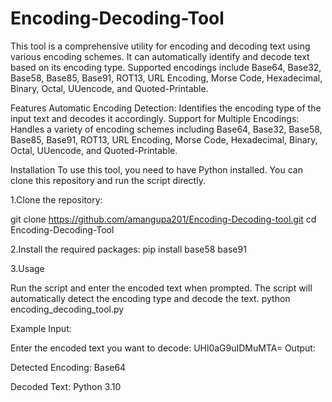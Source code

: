# Encoding-Decoding-Tool
This tool is a comprehensive utility for encoding and decoding text using various encoding schemes. It can automatically identify and decode text based on its encoding type. Supported encodings include Base64, Base32, Base58, Base85, Base91, ROT13, URL Encoding, Morse Code, Hexadecimal, Binary, Octal, UUencode, and Quoted-Printable.

Features
Automatic Encoding Detection: Identifies the encoding type of the input text and decodes it accordingly.
Support for Multiple Encodings: Handles a variety of encoding schemes including Base64, Base32, Base58, Base85, Base91, ROT13, URL Encoding, Morse Code, Hexadecimal, Binary, Octal, UUencode, and Quoted-Printable.

Installation
To use this tool, you need to have Python installed. You can clone this repository and run the script directly.

1.Clone the repository:

git clone https://github.com/amangupa201/Encoding-Decoding-tool.git
cd Encoding-Decoding-Tool

2.Install the required packages:
pip install base58 base91

3.Usage

Run the script and enter the encoded text when prompted. The script will automatically detect the encoding type and decode the text.
python encoding_decoding_tool.py

Example Input:

Enter the encoded text you want to decode: UHl0aG9uIDMuMTA=
Output:

Detected Encoding: Base64

Decoded Text: Python 3.10

